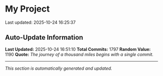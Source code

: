 # My Project


Last updated: 2025-10-24 16:25:37












































































































































































































































































































































































































































































































































































































































































































































































































































































































































































































































































































































































































































































































































































































































































































































































































































































































































































































































































































































































































































































































































































































































































## Auto-Update Information

**Last Updated:** 2025-10-24 16:51:10
**Total Commits:** 1797
**Random Value:** 1190
**Quote:** _The journey of a thousand miles begins with a single commit._

---
_This section is automatically generated and updated._